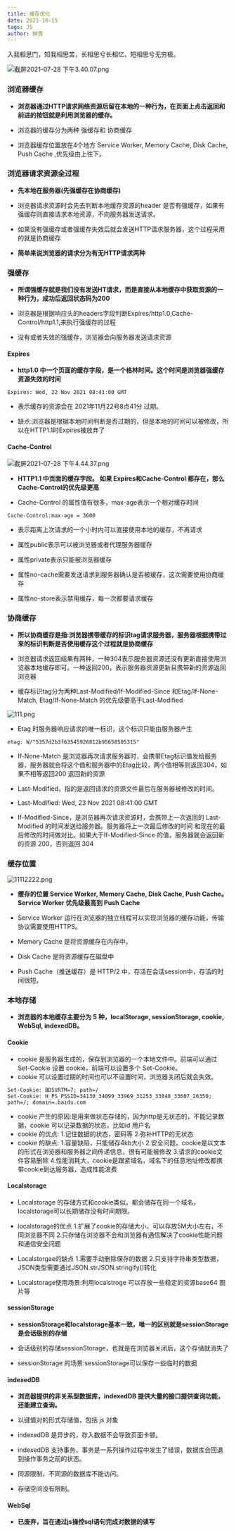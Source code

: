 ```yaml
---
title: 缓存优化
date: 2021-10-15
tags: JS
author: 映雪
---
```


入我相思门，知我相思苦，长相思兮长相忆，短相思兮无穷极。

<!--more-->

![截屏2021-07-28 下午3.40.07.png](/images/2021/07/28/QN9VxWbeLm6yRUY.png)

### 浏览器缓存

- **浏览器通过HTTP请求网络资源后留在本地的一种行为，在页面上点击返回和前进的按钮就是利用浏览器的缓存。**

- 浏览器的缓存分为两种 强缓存和 协商缓存
- 浏览器缓存位置放在4个地方 Service Worker, Memory Cache, Disk Cache, Push Cache ,优先级由上往下。

### 浏览器请求资源全过程

- **先本地在服务器(先强缓存在协商缓存)**

- 浏览器请求资源时会先去判断本地缓存资源的header 是否有强缓存，如果有强缓存则直接请求本地资源，不向服务器发送请求。
- 如果没有强缓存或者强缓存失效后就会发送HTTP请求服务器，这个过程采用的就是协商缓存

- **简单来说浏览器的请求分为有无HTTP请求两种**

### 强缓存

- **所谓强缓存就是我们没有发送HT请求，而是直接从本地缓存中获取资源的一种行为，成功后返回状态码为200**

- 浏览器是根据响应头的headers字段判断Expires/http1.0,Cache-Control/http1.1,来执行强缓存的过程
- 没有或者失效的强缓存，浏览器会向服务器发送请求资源

#### Expires

- **http1.0 中一个页面的缓存字段，是一个格林时间。这个时间是浏览器强缓存资源失效的时间**

```
Expires: Wed, 22 Nov 2021 08:41:00 GMT
```
- 表示缓存的资源会在 2021年11月22号8点41分 过期。

* 缺点:浏览器是根据本地时间判断是否过期的，但是本地的时间可以被修改，所以在HTTP1.1时Expires被放弃了

#### Cache-Control

![截屏2021-07-28 下午4.44.37.png](/images/2021/07/28/BjXRPOlZCymeUf2.png)

- **HTTP1.1 中页面的缓存字段。 如果 Expires和Cache-Control 都存在，那么Cache-Control的优先级更高**

* Cache-Control 的属性值有很多，max-age表示一个相对缓存时间

```
Cache-Control:max-age = 3600

```
- 表示距离上次请求的一个小时内可以直接使用本地的缓存，不再请求

- 属性public表示可以被浏览器或者代理服务器缓存
- 属性private表示只能被浏览器缓存
- 属性no-cache需要发送请求到服务器确认是否被缓存，这次需要使用协商缓存
- 属性no-store表示禁用缓存，每一次都要请求缓存

### 协商缓存

- **所以协商缓存是指:浏览器携带缓存的标识tag请求服务器，服务器根据携带过来的标识判断是否使用缓存这个过程就是协商缓存**

- 浏览器请求返回结果有两种，一种304表示服务器资源还没有更新直接使用浏览器本地缓存即可。一种返回200，表示服务器资源更新且携带新的资源返回浏览器
- 缓存标识tag分为两种Last-Modified/If-Modified-Since 和Etag/If-None-Match, Etag/If-None-Match 的优先级要高于Last-Modified

![111.png](/images/2021/07/30/lhSgJUd5Lp3T9WR.png)

- Etag 时服务器响应请求的唯一标识，这个标识只能由服务器产生

```
etag: W/"5357d2b3f63545926812b95658505315"
```

- If-None-Match 是浏览器再次请求服务器时，会携带Etag标识值发给服务器，服务器就会将这个值和服务器中的Etag比较，两个值相等则返回304，如果不相等返回200
返回新的资源

- Last-Modified，指的是返回请求的资源文件最后在服务器被修改的时间。
- Last-Modified: Wed, 23 Nov 2021 08:41:00 GMT
- If-Modified-Since，是浏览器再次请求资源时，会携带上一次返回的 Last-Modified 的时间发送给服务器。服务器将上一次最后修改的时间 和现在的最后修改的时间做对比。如果大于If-Modified-Since 的值，服务器就会返回新的资源 200，否则返回 304

### 缓存位置

![11112222.png](/images/2021/07/30/wXRp4IsYaCJNWZE.png)

- **缓存的位置 Service Worker, Memory Cache, Disk Cache, Push Cache。Service Worker 优先级最高到 Push Cache** 

- Service Worker 运行在浏览器的独立线程可以实现浏览器的缓存功能，传输协议需要使用HTTPS。
- Memory Cache 是将资源缓存在内存中。
- Disk Cache 是将资源缓存在磁盘中
- Push Cache（推送缓存）是 HTTP/2 中，存活在会话session中，存活的时间很短。


### 本地存储

- **浏览器的本地缓存主要分为 5 种，localStorage, sessionStorage, cookie, WebSql, indexedDB。**

#### Cookie

- cookie 是服务器生成的，保存到浏览器的一个本地文件中。前端可以通过 Set-Cookie 设置 cookie，前端可以设置多个 Set-Cookie。
- cookie 可以设置过期的时间也可以不设置时间，浏览器关闭后就会失效。

```
Set-Cookie: BDSVRTM=7; path=/
Set-Cookie: H_PS_PSSID=34130_34099_33969_31253_33848_33607_26350; path=/; domain=.baidu.com
```

- cookie 产生的原因:是用来做状态存储的，因为http是无状态的，不能记录数据，cookie 可以记录数据的状态，比如id 用户名
- cookie 的优点: 1.记住数据的状态，密码等 2.弥补HTTP的无状态
- cookie 的缺点: 1.容量缺陷，只能储存4kb大小 2.安全问题，cookie是以文本的形式在浏览器和服务器之间传递信息，很有可能被修改 3.请求的cookie文件容易删除 4.性能消耗大，cookie是跟紧域名，域名下的任意地址修改都携带cookie到达服务器，造成性能浪费

#### Localstorage

- Localstorage 的存储方式和cookie类似，都会储存在同一个域名，localstorage可以长期储存没有时间期限。

- localstorage的优点 1.扩展了cookie的存储大小，可以存放5M大小左右，不同浏览器不同 2.只存储在浏览器不会和浏览器有通信解决了cookie性能问题和通信安全问题

- Localstorgae的缺点 1.需要手动删除保存的数据 2.只支持字符串类型数据，JSON类型需要通过JSON.strJSON.stringify()转化

- Localstorage使用场景:利用localstroge 可以存放一些稳定的资源base64 图片等

#### sessionStorage

- **sessionStorage和localstorage基本一致，唯一的区别就是sessionStorage是会话级别的存储** 

- 会话级别的存储sessionStorage，也就是在浏览器关闭后，这个存储就消失了
- sessionStorage 的场景:sessionStorage可以保存一些临时的数据


#### indexedDB

- **浏览器提供的非关系型数据库，indexedDB 提供大量的接口提供查询功能，还能建立查询。**

- 以键值对的形式存储值，包括 js 对象
- indexedDB 是异步的，存入数据不会导致页面卡顿。
- indexedDB 支持事务，事务是一系列操作过程中发生了错误，数据库会回退到操作事务之前的状态。
- 同源限制，不同源的数据库不能访问。
- 存储空间没有限制。


#### WebSql

- **已废弃，旨在通过js操控sql语句完成对数据的读写** 

